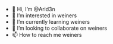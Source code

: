 - 👋 Hi, I’m @Arid3n
- 👀 I’m interested in weiners
- 🌱 I’m currently learning weiners
- 💞️ I’m looking to collaborate on weiners
- 📫 How to reach me weiners
